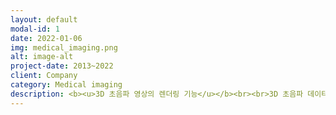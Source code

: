 ```yaml
---
layout: default
modal-id: 1
date: 2022-01-06
img: medical_imaging.png
alt: image-alt
project-date: 2013~2022
client: Company
category: Medical imaging
description: <b><u>3D 초음파 영상의 렌더링 기능</u></b><br><br>3D 초음파 데이터를 활용한 볼륨 렌더링 기술을 개발습니다. Fetoscopic Rendering, Endoscopic Rendering 등 태아와 각종 장기들이 사실적으로 표현되기 위한 렌더링 방법과 Pre/Post 영상처리기능을 개발했습니다.<br><br><b><u>3D 초음파 영상의 진단기능</u></b><br><br>3D 초음파 데이터에서 선택된 객체의 3D Segmentation을 통해서, 크기와 부피를 측정하여 진단에 필요한 요소들을 출력하고 이를 가시화하는 기능들을 개발습니다.<br><br><b><u>3D 초음파 영상의 인공지능</u></b><br><br>3D 초음파 데이터를 기반으로한 Object Detection, 3D Segmentation, Style Transfer 기술을 렌더링과 진단기능에 제품에 적용하고 있습니다.<br><br><img src="https://user-images.githubusercontent.com/18140805/149872811-f0714f7b-3571-4812-b5d1-6df168949d7c.png">
---
```

